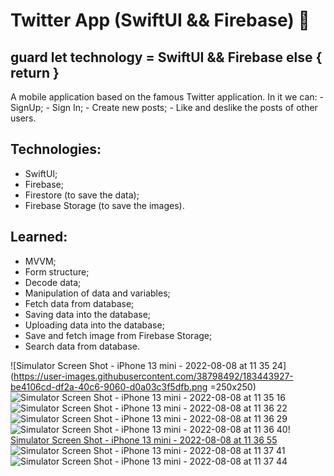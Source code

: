 # Twitter App (SwiftUI && Firebase) 📱

  ## guard let technology = SwiftUI && Firebase else { return }

  A mobile application based on the famous Twitter application. In it we can:
    - SignUp;
    - Sign In;
    - Create new posts;
    - Like and deslike the posts of other users.
  
  ## Technologies:
   - SwiftUI;
   - Firebase;
   - Firestore (to save the data);
   - Firebase Storage (to save the images).
   
  ## Learned:
  - MVVM;
  - Form structure;
  - Decode data;
  - Manipulation of data and variables;
  - Fetch data from database;
  - Saving data into the database;
  - Uploading data into the database;
  - Save and fetch image from Firebase Storage;
  - Search data from database.
  
![Simulator Screen Shot - iPhone 13 mini - 2022-08-08 at 11 35 24](https://user-images.githubusercontent.com/38798492/183443927-be4106cd-df2a-40c6-9060-d0a03c3f5dfb.png =250x250)
![Simulator Screen Shot - iPhone 13 mini - 2022-08-08 at 11 35 16](https://user-images.githubusercontent.com/38798492/183443945-d0c90ba8-8ef7-4809-80a7-cb1651e05a6d.png)
![Simulator Screen Shot - iPhone 13 mini - 2022-08-08 at 11 36 22](https://user-images.githubusercontent.com/38798492/183443990-8d4da641-be63-41bb-b636-52cc794b45c5.png)
![Simulator Screen Shot - iPhone 13 mini - 2022-08-08 at 11 36 29](https://user-images.githubusercontent.com/38798492/183444029-178633b8-b4e1-43f2-92d9-ed69edcf6648.png)![Simulator Screen Shot - iPhone 13 mini - 2022-08-08 at 11 36 40](https://user-images.githubusercontent.com/38798492/183444051-b1b94572-0d9b-44d3-ae3a-cc8d95bbb8df.png)!
[Simulator Screen Shot - iPhone 13 mini - 2022-08-08 at 11 36 55](https://user-images.githubusercontent.com/38798492/183444079-cd74e964-4339-493b-8fbe-3e85f5e6d5c6.png)
![Simulator Screen Shot - iPhone 13 mini - 2022-08-08 at 11 37 41](https://user-images.githubusercontent.com/38798492/183444142-94be8bfb-fce3-4519-be28-c58e06c0af59.png)
![Simulator Screen Shot - iPhone 13 mini - 2022-08-08 at 11 37 44](https://user-images.githubusercontent.com/38798492/183444153-b454eda2-9785-4dc6-8b4f-7d1723565fcf.png)
